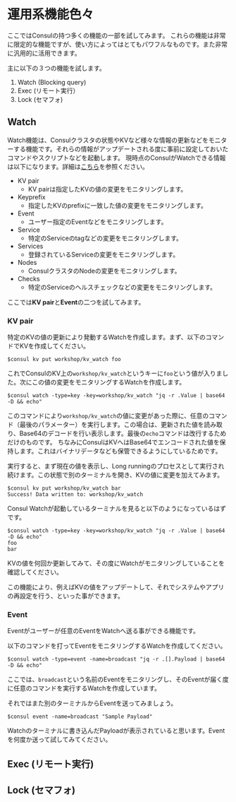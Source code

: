 # 運用系機能色々

ここではConsulの持つ多くの機能の一部を試してみます。
これらの機能は非常に限定的な機能ですが、使い方によってはとてもパワフルなものです。また非常に汎用的に活用できます。

主に以下の３つの機能を試します。

1. Watch (Blocking query)
1. Exec (リモート実行）
1. Lock (セマフォ)

## Watch

Watch機能は、Consulクラスタの状態やKVなど様々な情報の更新などをモニターする機能です。それらの情報がアップデートされる度に事前に設定しておいたコマンドやスクリプトなどを起動します。
現時点のConsulがWatchできる情報は以下になります。詳細は[こちら](https://www.consul.io/docs/agent/watches.html)を参照ください。

* KV pair
	* KV pairは指定したKVの値の変更をモニタリングします。
* Keyprefix
	* 指定したKVのprefixに一致した値の変更をモニタリングします。
* Event
	* ユーザー指定のEventなどをモニタリングします。
* Service
	* 特定のServiceのtagなどの変更をモニタリングします。
* Services
	* 登録されているServiceの変更をモニタリングします。
* Nodes
	* ConsulクラスタのNodeの変更をモニタリングします。
* Checks
	* 特定のServiceのヘルスチェックなどの変更をモニタリングします。


ここでは**KV pair**と**Event**の二つを試してみます。

### KV pair

特定のKVの値の更新により発動するWatchを作成します。まず、以下のコマンドでKVを作成してください。

```shell
$consul kv put workshop/kv_watch foo
```

これでConsulのKV上の`workshop/kv_watch`というキーに`foo`という値が入りました。次にこの値の変更をモニタリングするWatchを作成します。

```shell
$consul watch -type=key -key=workshop/kv_watch "jq -r .Value | base64 -D && echo"
```

このコマンドにより`workshop/kv_watch`の値に変更があった際に、任意のコマンド（最後のパラメーター）を実行します。この場合は、更新された値を読み取り、Base64のデコードを行い表示します。最後の`echo`コマンドは改行するためだけのものです。
ちなみにConsulはKVへはBase64でエンコードされた値を保持します。これはバイナリデータなども保管できるようにしているためです。


実行すると、まず現在の値を表示し、Long runningのプロセスとして実行され続けます。この状態で別のターミナルを開き、KVの値に変更を加えてみます。

```console
$consul kv put workshop/kv_watch bar
Success! Data written to: workshop/kv_watch
```

Consul Watchが起動しているターミナルを見ると以下のようになっているはずです。

```console
$consul watch -type=key -key=workshop/kv_watch "jq -r .Value | base64 -D && echo"
foo
bar
```

KVの値を何回か更新してみて、その度にWatchがモニタリングしていることを確認してください。

この機能により、例えばKVの値をアップデートして、それでシステムやアプリの再設定を行う、といった事ができます。

### Event

Eventがユーザーが任意のEventをWatchへ送る事ができる機能です。

以下のコマンドを打ってEventをモニタリングするWatchを作成してください。

```shell
$consul watch -type=event -name=broadcast "jq -r .[].Payload | base64 -D && echo"
```

ここでは、`broadcast`という名前のEventをモニタリングし、そのEventが届く度に任意のコマンドを実行するWatchを作成しています。

それではまた別のターミナルからEventを送ってみましょう。

```shell
$consul event -name=broadcast "Sample Payload"
```

Watchのターミナルに書き込んだPayloadが表示されていると思います。Eventを何度か送って試してみてください。


## Exec (リモート実行)

## Lock (セマフォ)





